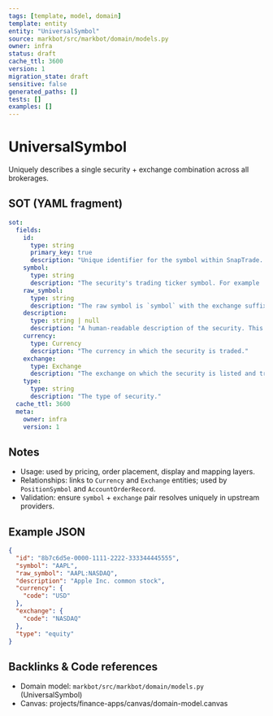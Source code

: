 ```yaml
---
tags: [template, model, domain]
template: entity
entity: "UniversalSymbol"
source: markbot/src/markbot/domain/models.py
owner: infra
status: draft
cache_ttl: 3600
version: 1
migration_state: draft
sensitive: false
generated_paths: []
tests: []
examples: []
---
```


# UniversalSymbol

Uniquely describes a single security + exchange combination across all brokerages.

## SOT (YAML fragment)
```yaml
sot:
  fields:
    id:
      type: string
      primary_key: true
      description: "Unique identifier for the symbol within SnapTrade. This is the ID used to reference the symbol in SnapTrade API calls."
    symbol:
      type: string
      description: "The security's trading ticker symbol. For example 'AAPL' for Apple Inc."
    raw_symbol:
      type: string
      description: "The raw symbol is `symbol` with the exchange suffix removed. For example, if `symbol` is 'VAB.TO', then `raw_symbol` is 'VAB'."
    description:
      type: string | null
      description: "A human-readable description of the security. This is usually the company name or ETF name."
    currency:
      type: Currency
      description: "The currency in which the security is traded."
    exchange:
      type: Exchange
      description: "The exchange on which the security is listed and traded."
    type:
      type: string
      description: "The type of security."
  cache_ttl: 3600
  meta:
    owner: infra
    version: 1
```

## Notes
- Usage: used by pricing, order placement, display and mapping layers.
- Relationships: links to `Currency` and `Exchange` entities; used by `PositionSymbol` and `AccountOrderRecord`.
- Validation: ensure `symbol` + `exchange` pair resolves uniquely in upstream providers.

## Example JSON

```json
{
  "id": "8b7c6d5e-0000-1111-2222-333344445555",
  "symbol": "AAPL",
  "raw_symbol": "AAPL:NASDAQ",
  "description": "Apple Inc. common stock",
  "currency": {
    "code": "USD"
  },
  "exchange": {
    "code": "NASDAQ"
  },
  "type": "equity"
}
```



## Backlinks & Code references
- Domain model: `markbot/src/markbot/domain/models.py` (UniversalSymbol)
- Canvas: projects/finance-apps/canvas/domain-model.canvas

